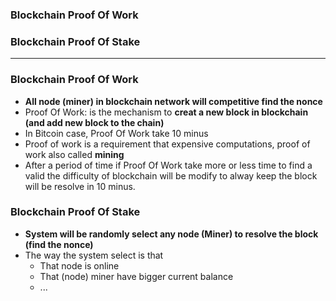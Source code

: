### Blockchain Proof Of Work
### Blockchain Proof Of Stake

------------------------------------------------------------------

### Blockchain Proof Of Work

* **All node (miner) in blockchain network will competitive find the nonce**
* Proof Of Work: is the mechanism to **creat a new block in blockchain (and add new block to the chain)**
* In Bitcoin case, Proof Of Work take 10 minus
* Proof of work is a requirement that expensive computations, proof of work also called **mining**
* After a period of time if Proof Of Work take more or less time to find a valid the difficulty of blockchain will be modify to alway keep the block will be resolve in 10 minus.


### Blockchain Proof Of Stake

* **System will be randomly select any node (Miner) to resolve the block (find the nonce)**
* The way the system select is that
  * That node is online
  * That (node) miner have bigger current balance
  * ...
